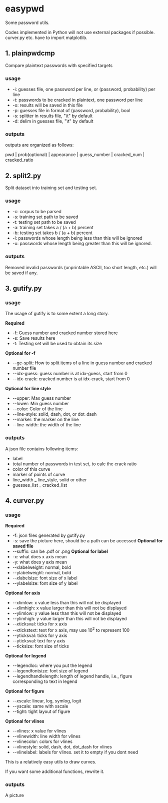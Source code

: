 # easypwd
Some password utils.

Codes implemented in Python will not use external packages if possible.
curver.py etc. have to import matplotlib.

## 1. plainpwdcmp

Compare plaintext passwords with specified targets

### usage
- -i: guesses file, one password per line, or (password, probability) per line
- -t: passwords to be cracked in plaintext, one password per line
- -o: results will be saved in this file
- -p: guesses file in format of (password, probability), bool
- -s: splitter in results file, "\t" by default
- -d: delim in guesses file, "\t" by default

### outputs
outputs are organized as follows:

pwd | prob(optional) | appearance | guess_number | cracked_num | cracked_ratio

## 2. split2.py

Split dataset into training set and testing set.

### usage
- -c: corpus to be parsed
- -s: training set path to be saved
- -t: testing set path to be saved
- -a: training set takes a / (a + b) percent
- -b: testing set takes b / (a + b) percent
- -l: passwords whose length being less than this will be ignored
- -u: passwords whose length being greater than this will be ignored.

### outputs
Removed invalid passwords (unprintable ASCII, too short length, etc.) will be saved if any.

## 3. gutify.py

### usage

The usage of gutify is to some extent a long story.

**Required**
- -f: Guess number and cracked number stored here
- -s: Save results here
- -t: Testing set will be used to obtain its size

**Optional for -f**
- --gc-split: How to split items of a line in guess number and cracked number file
- --idx-guess: guess number is at idx-guess, start from 0
- --idx-crack: cracked number is at idx-crack, start from 0

**Optional for line style**
- --upper: Max guess number
- --lower: Min guess number
- --color: Color of the line
- --line-style: solid, dash, dot, or dot_dash
- --marker: the marker on the line
- --line-width: the width of the line

### outputs

A json file contains following items:
- label
- total number of passwords in test set, to calc the crack ratio
- color of this curve
- marker of points of curve
- line_width
_ line_style, solid or other
- guesses_list
_ cracked_list

## 4. curver.py

### usage

**Required**
- -f: json files generated by gutify.py
- -s: save the picture here, should be a path can be accessed
**Optional for saved file**
- --suffix: can be .pdf or .png
**Optional for label**
- -x: what does x axis mean
- -y: what does y axis mean
- --xlabelweight: normal, bold
- --ylabelweight: normal, bold
- --xlabelsize: font size of x label
- --ylabelsize: font size of y label

**Optional for axis**
- --xlimlow: x value less than this will not be displayed
- --xlimhigh: x value larger than this will not be displayed
- --ylimlow: y value less than this will not be displayed
- --ylimhigh: y value larger than this will not be displayed
- --xticksval: ticks for x axis
- --xtickstext: text for x axis, may use $10^{2}$ to represent 100
- --yticksval: ticks for y axis
- --yticksval: text for y axis
- --ticksize: font size of ticks

**Optional for legend**
- --legendloc: where you put the legend
- --legendfontsize: font size of legend
- --legendhandlelength: length of legend handle, i.e., figure corresponding to text in legend

**Optional for figure**
- --xscale: linear, log, symlog, logit
- --yscale: same with xscale
- --tight: tight layout of figure

**Optional for vlines**
- --vlines: x value for vlines
- --vlinewidth: line width for vlines
- --vlinecolor: colors for vlines
- --vlinestyle: solid, dash, dot, dot_dash for vlines
- --vlinelabel: labels for vlines. set it to empty if you dont need

This is a relatively easy utils to draw curves.

If you want some additional functions, rewrite it.

### outputs
A picture
